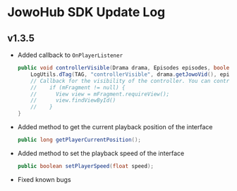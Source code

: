 # JowoHub SDK Update Log

## v1.3.5
- Added callback to `OnPlayerListener`
    ```java
    public void controllerVisible(Drama drama, Episodes episodes, boolean visible) {
        LogUtils.dTag(TAG, "controllerVisible", drama.getJowoVid(), episodes.getEpisodesNum(), visible);
        // Callback for the visibility of the controller. You can control the visibility of bars based on whether the current episode is being played for the first time.
        //    if (mFragment != null) {
        //      View view = mFragment.requireView();
        //      view.findViewById()
        //    }
    }
    ```
- Added method to get the current playback position of the interface
    ```java
    public long getPlayerCurrentPosition();
    ```
- Added method to set the playback speed of the interface
    ```java
    public boolean setPlayerSpeed(float speed);
    ```
- Fixed known bugs